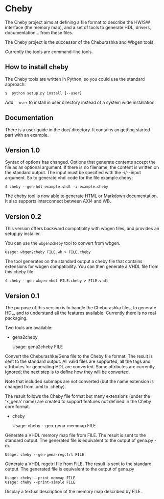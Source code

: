 # Cheby

The Cheby project aims at defining a file format to describe the HW/SW
interface (the memory map), and a set of tools to generate HDL,
drivers, documentation... from these files.

The Cheby project is the successor of the Cheburashka and Wbgen tools.

Currently the tools are command-line tools.

## How to install cheby

The Cheby tools are written in Python, so you could use the standard
approach:

    $  python setup.py install [--user]

Add `--user` to install in user directory instead of a system wide
installation.

## Documentation

There is a user guide in the doc/ directory.  It contains an getting started
part with an example.

## Version 1.0

Syntax of options has changed. Options that generate contents accept
the file as an optional argument.  If there is no filename, the
content is written on the standard output.  The input must be
specified with the -i/--input argument.  So to generate vhdl code for the
file example.cheby:

    $ cheby --gen-hdl example.vhdl -i example.cheby

The cheby tool is now able to generate HTML or Markdown documentation.
It also supports interconnect between AXI4 and WB.

## Version 0.2

This version offers backward compatiblity with wbgen files, and
provides an setup.py installer.

You can use the `wbgen2cheby` tool to convert from wbgen.

    Usage: wbgen2cheby FILE.wb > FILE.cheby

The tool generates on the standard output a cheby file that contains
extensions for wbgen compatibility.  You can then generate a VHDL file
from this cheby file:

    $ cheby --gen-wbgen-vhdl FILE.cheby > FILE.vhdl

## Version 0.1

The purpose of this version is to handle the Cheburashka files, to
generate HDL, and to understand all the features available.
Currently there is no real packaging.

Two tools are available:

* gena2cheby

    Usage: gena2cheby FILE

Convert the Cheburashka/Gena file to the Cheby file format.  The
result is sent to the standard output.  All valid files are supported,
all the tags and attributes for generating HDL are converted.  Some attributes
are currently ignored; the next step is to define how they will be converted.

Note that included submaps are not converted (but the name extension
is changed from .xml to .cheby).

The result follows the Cheby file format but many extensions (under
the 'x_gena' name) are created to support features not defined in the
Cheby core format.

* cheby

    Usage: cheby --gen-gena-memmap FILE

Generate a VHDL memory map file from FILE.  The result is sent to the
standard output.  The generated file is equivalent to the output of gena.py -m.

    Usage: cheby --gen-gena-regctrl FILE

Generate a VHDL regctrl file from FILE.  The result is sent to the standard
output.  The generated file is equivalent to the output of gena.py

    Usage: cheby --print-memmap FILE
    Usage: cheby --print-simple FILE

Display a textual description of the memory map described by FILE.

